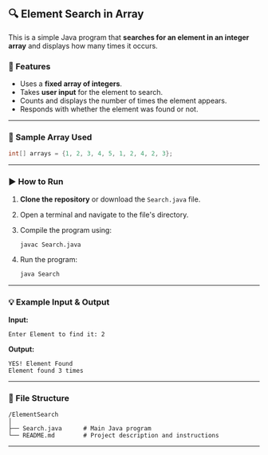 ## 🔍 Element Search in Array

This is a simple Java program that **searches for an element in an integer array** and displays how many times it occurs.

### 📌 Features

* Uses a **fixed array of integers**.
* Takes **user input** for the element to search.
* Counts and displays the number of times the element appears.
* Responds with whether the element was found or not.

---

### 🧾 Sample Array Used

```java
int[] arrays = {1, 2, 3, 4, 5, 1, 2, 4, 2, 3};
```

---

### ▶️ How to Run

1. **Clone the repository** or download the `Search.java` file.
2. Open a terminal and navigate to the file's directory.
3. Compile the program using:

   ```bash
   javac Search.java
   ```
4. Run the program:

   ```bash
   java Search
   ```

---

### 💡 Example Input & Output

**Input:**

```
Enter Element to find it: 2
```

**Output:**

```
YES! Element Found
Element found 3 times
```

---

### 📁 File Structure

```
/ElementSearch
│
├── Search.java      # Main Java program
└── README.md        # Project description and instructions
```
---
